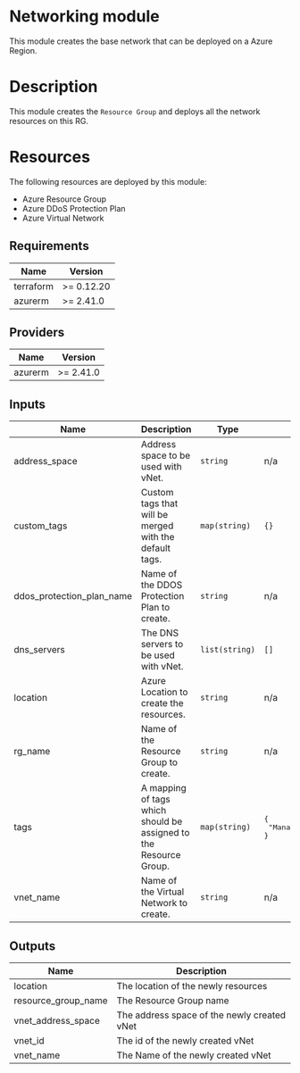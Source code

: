 # Networking module

This module creates the base network that can be deployed on a Azure Region.

# Description

This module creates the `Resource Group` and deploys all the network
resources on this RG.

# Resources

The following resources are deployed by this module:
* Azure Resource Group
* Azure DDoS Protection Plan
* Azure Virtual Network

## Requirements

| Name | Version |
|------|---------|
| terraform | >= 0.12.20 |
| azurerm | >= 2.41.0 |

## Providers

| Name | Version |
|------|---------|
| azurerm | >= 2.41.0 |

## Inputs

| Name | Description | Type | Default | Required |
|------|-------------|------|---------|:--------:|
| address\_space | Address space to be used with vNet. | `string` | n/a | yes |
| custom\_tags | Custom tags that will be merged with the default tags. | `map(string)` | `{}` | no |
| ddos\_protection\_plan\_name | Name of the DDOS Protection Plan to create. | `string` | n/a | yes |
| dns\_servers | The DNS servers to be used with vNet. | `list(string)` | `[]` | no |
| location | Azure Location to create the resources. | `string` | n/a | yes |
| rg\_name | Name of the Resource Group to create. | `string` | n/a | yes |
| tags | A mapping of tags which should be assigned to the Resource Group. | `map(string)` | <pre>{<br>  "ManagedBy": "Terraform"<br>}</pre> | no |
| vnet\_name | Name of the Virtual Network to create. | `string` | n/a | yes |

## Outputs

| Name | Description |
|------|-------------|
| location | The location of the newly resources |
| resource\_group\_name | The Resource Group name |
| vnet\_address\_space | The address space of the newly created vNet |
| vnet\_id | The id of the newly created vNet |
| vnet\_name | The Name of the newly created vNet |
